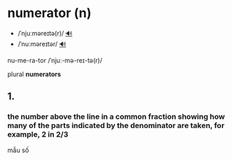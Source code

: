 # numerator (n)

- /ˈnjuːməreɪtə(r)/ [🔊](https://www.oxfordlearnersdictionaries.com/media/english/uk_pron/n/num/numer/numerator__gb_1.mp3)
- /ˈnuːməreɪtər/ [🔊](https://www.oxfordlearnersdictionaries.com/media/english/us_pron/n/num/numer/numerator__us_1.mp3)

nu-me-ra-tor /ˈnjuː-mə-reɪ-tə(r)/

plural **numerators**

## 1.

### the number above the line in a common fraction showing how many of the parts indicated by the denominator are taken, for example, 2 in 2/3

mẫu số